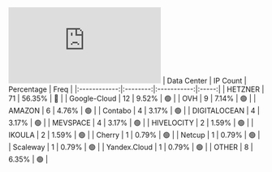 ![Diagramm](https://github.com/obajay/StateSync-snapshots/blob/main/Projects/Umee/1/README.md)
| Data Center | IP Count | Percentage | Freq |
|:------------:|:--------:|:-----------:|:-----:|
| HETZNER | 71 | 56.35% | 🔴 |
| Google-Cloud | 12 | 9.52% | 🟢 |
| OVH | 9 | 7.14% | 🟢 |
| AMAZON | 6 | 4.76% | 🟢 |
| Contabo | 4 | 3.17% | 🟢 |
| DIGITALOCEAN | 4 | 3.17% | 🟢 |
| MEVSPACE | 4 | 3.17% | 🟢 |
| HIVELOCITY | 2 | 1.59% | 🟢 |
| IKOULA | 2 | 1.59% | 🟢 |
| Cherry | 1 | 0.79% | 🟢 |
| Netcup | 1 | 0.79% | 🟢 |
| Scaleway | 1 | 0.79% | 🟢 |
| Yandex.Cloud | 1 | 0.79% | 🟢 |
| OTHER | 8 | 6.35% | 🟢 |